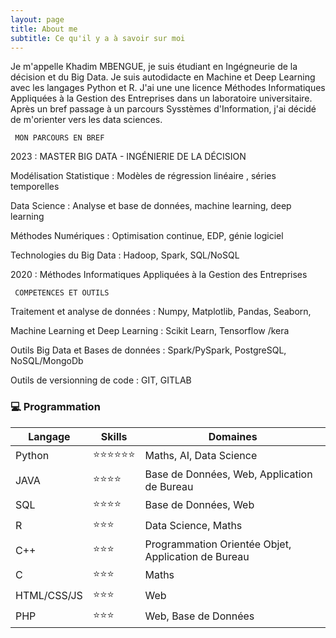 ```yaml
---
layout: page
title: About me
subtitle: Ce qu'il y a à savoir sur moi
---
```


Je m'appelle Khadim MBENGUE, je suis étudiant en Ingégneurie de la décision et du Big Data.
Je suis autodidacte en Machine et Deep Learning avec les langages Python et R.
J'ai une une licence Méthodes Informatiques Appliquées à la Gestion des Entreprises dans un laboratoire universitaire. Après un bref passage à un parcours Sysstèmes d'Information, j'ai décidé de m'orienter vers les data sciences.

     MON PARCOURS EN BREF

2023 : MASTER BIG DATA - INGÉNIERIE DE LA DÉCISION 

Modélisation Statistique : Modèles de régression linéaire , séries temporelles

Data Science : Analyse et base de données, machine learning, deep learning 

Méthodes Numériques : Optimisation continue, EDP, génie logiciel 

Technologies du Big Data : Hadoop, Spark, SQL/NoSQL

2020 : Méthodes Informatiques Appliquées à la Gestion des Entreprises

     COMPETENCES ET OUTILS

Traitement et analyse de données : Numpy, Matplotlib, Pandas, Seaborn, 

Machine Learning et Deep Learning : Scikit Learn, Tensorflow /kera 

Outils Big Data et Bases de données : Spark/PySpark, PostgreSQL, NoSQL/MongoDb

Outils de versionning de code : GIT, GITLAB

### 💻 Programmation

|Langage|Skills|Domaines|
|--------|------|-------|
|Python|⭐️⭐️⭐️⭐️⭐️⭐️|Maths, AI, Data Science|
|JAVA|⭐️⭐️⭐️⭐|Base de Données, Web, Application de Bureau|
|SQL|⭐️⭐️⭐️⭐|Base de Données, Web|
|R|⭐️⭐️⭐|Data Science, Maths|
|C++|⭐️⭐️⭐|Programmation Orientée Objet, Application de Bureau |
|C|⭐️⭐️⭐|Maths|
|HTML/CSS/JS|⭐️⭐️⭐|Web|
|PHP|⭐️⭐️⭐|Web, Base de Données|


